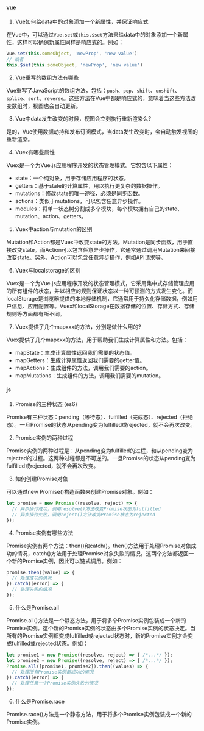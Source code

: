 #### vue

1. Vue如何给data中的对象添加一个新属性，并保证响应式

在Vue中，可以通过`Vue.set`或`this.$set`方法来给data中的对象添加一个新属性，这样可以确保新属性同样是响应式的。例如：


```javascript
Vue.set(this.someObject, 'newProp', 'new value')
// 或者
this.$set(this.someObject, 'newProp', 'new value')
```
2. Vue重写的数组方法有哪些

Vue重写了JavaScript的数组方法，包括：`push`、`pop`、`shift`、`unshift`、`splice`、`sort`、`reverse`。这些方法在Vue中都是响应式的，意味着当这些方法改变数组时，视图也会自动更新。

3. Vue中data发生改变的时候，视图会立刻执行重新渲染么?

是的，Vue使用数据劫持和发布订阅模式，当data发生改变时，会自动触发视图的重新渲染。

4. Vuex有哪些属性

Vuex是一个为Vue.js应用程序开发的状态管理模式。它包含以下属性：

* state：一个纯对象，用于存储应用程序的状态。
* getters：基于state的计算属性，用以执行更复杂的数据操作。
* mutations：修改state的唯一途径，必须是同步函数。
* actions：类似于mutations，可以包含任意异步操作。
* modules：将单一状态树分割成多个模块，每个模块拥有自己的state、mutation、action、getters。

5. Vuex中action与mutation的区别

Mutation和Action都是Vuex中改变state的方法。Mutation是同步函数，用于直接改变state。而Action可以包含任意异步操作，它通常通过调用Mutation来间接改变state。另外，Action可以包含任意异步操作，例如API请求等。

6. Vuex与localstorage的区别

Vuex是一个为Vue.js应用程序开发的状态管理模式，它采用集中式存储管理应用的所有组件的状态，并以相应的规则保证状态以一种可预测的方式发生变化。而localStorage是浏览器提供的本地存储机制，它通常用于持久化存储数据，例如用户信息、应用配置等。Vuex和localStorage在数据存储的位置、存储方式、存储规则等方面都有所不同。

7. Vuex提供了几个mapxxx的方法，分别是做什么用的?

Vuex提供了几个mapxxx的方法，用于帮助我们生成计算属性和方法。包括：

* mapState：生成计算属性返回我们需要的状态值。
* mapGetters：生成计算属性返回我们需要的getter值。
* mapActions：生成组件的方法，调用我们需要的action。
* mapMutations：生成组件的方法，调用我们需要的mutation。

#### js

1. Promise的三种状态 (es6)

Promise有三种状态：pending（等待态）、fulfilled（完成态）、rejected（拒绝态）。一旦Promise的状态从pending变为fulfilled或rejected，就不会再次改变。

2. Promise实例的两种过程

Promise实例的两种过程是：从pending变为fulfilled的过程，和从pending变为rejected的过程。这两种过程都是不可逆的。一旦Promise的状态从pending变为fulfilled或rejected，就不会再次改变。

3. 如何创建Promise对象

可以通过new Promise()构造函数来创建Promise对象。例如：


```javascript
let promise = new Promise((resolve, reject) => {
  // 异步操作成功，调用resolve()方法改变Promise状态为fulfilled
  // 异步操作失败，调用reject()方法改变Promise状态为rejected
});
```
4. Promise实例有哪些方法

Promise实例有两个方法：then()和catch()。then()方法用于处理Promise对象成功的情况，catch()方法用于处理Promise对象失败的情况。这两个方法都返回一个新的Promise实例，因此可以链式调用。例如：


```javascript
promise.then((value) => {
  // 处理成功的情况
}).catch((error) => {
  // 处理失败的情况
});
```
5. 什么是Promise.all

Promise.all()方法是一个静态方法，用于将多个Promise实例包装成一个新的Promise实例。这个新的Promise实例的状态由多个Promise实例的状态决定。当所有的Promise实例都变成fulfilled或rejected状态时，新的Promise实例才会变成fulfilled或rejected状态。例如：


```javascript
let promise1 = new Promise((resolve, reject) => { /*...*/ });
let promise2 = new Promise((resolve, reject) => { /*...*/ });
Promise.all([promise1, promise2]).then((values) => {
  // 处理所有Promise实例都成功的情况
}).catch((error) => {
  // 处理任意一个Promise实例失败的情况
});
```
6. 什么是Promise.race

Promise.race()方法是一个静态方法，用于将多个Promise实例包装成一个新的Promise实例。